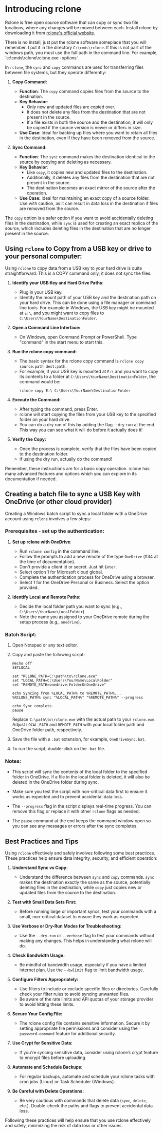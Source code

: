 # Introducing rclone
Rclone is free open source software that can copy or sync two file locations, where any changes will be moved between each. Install rclone by downloading it from [rclone's official website](https://rclone.org/downloads/). 

There is no install, just put the rclone software someplace that you will remember. I put it in the directory `C:\cmds\rclone`. If this is not part of the windows path, you must use the full path in the command line. For example, `c:\cmds\rclone\rclone.exe -options'. 

In `rclone`, the `sync` and `copy` commands are used for transferring files between file systems, but they operate differently:

1. **Copy Command:**
   - **Function**: The `copy` command copies files from the source to the destination.
   - **Key Behavior**: 
     - Only new and updated files are copied over.
     - It does not delete any files from the destination that are not present in the source.
     - If a file exists in both the source and the destination, it will only be copied if the source version is newer or differs in size.
   - **Use Case**: Ideal for backing up files where you want to retain all files in the destination, even if they have been removed from the source.

2. **Sync Command:**
   - **Function**: The `sync` command makes the destination identical to the source by copying and deleting as necessary.
   - **Key Behavior**: 
     - Like `copy`, it copies new and updated files to the destination.
     - Additionally, it deletes any files from the destination that are not present in the source.
     - The destination becomes an exact mirror of the source after the operation.
   - **Use Case**: Ideal for maintaining an exact copy of a source folder. Use with caution, as it can result in data loss in the destination if files are removed from the source.

The `copy` option is a safer option if you want to avoid accidentally deleting files in the destination, while `sync` is used for creating an exact replica of the source, which includes deleting files in the destination that are no longer present in the source.

## Using `rclone` to Copy from a USB key or drive to your personal computer:

Using `rclone` to copy data from a USB key to your hard drive is quite straightforward. This is a COPY command only, it does not sync the files. 

1. **Identify your USB Key and Hard Drive Paths:**
   - Plug in your USB key.
   - Identify the mount path of your USB key and the destination path on your hard drive. This can be done using a file manager or command line tools. For example in Windows, the USB key might be mounted at `E:\`, and you might want to copy files to `C:\Users\YourName\DestinationFolder`.

2. **Open a Command Line Interface:**
   - On Windows, open Command Prompt or PowerShell. Type "command" in the start menu to start this.

3. **Run the rclone copy command:**
   - The basic syntax for the rclone copy command is `rclone copy source:path dest:path`.
   - For example, if your USB key is mounted at `E:\` and you want to copy its contents to a folder at `C:\Users\YourName\DestinationFolder`, the command would be:
     ```
     rclone copy E:\ C:\Users\YourName\DestinationFolder
     ```

4. **Execute the Command:**
   - After typing the command, press Enter.
   - rclone will start copying the files from your USB key to the specified folder on your hard drive.
   - You can do a dry run of this by adding the flag --dry-run at the end. This way you can see what it will do before it actually does it!

5. **Verify the Copy:**
   - Once the process is complete, verify that the files have been copied to the destination folder.
   - If using the dry run, actually do the command!

Remember, these instructions are for a basic copy operation. rclone has many advanced features and options which you can explore in its documentation if needed.

## Creating a batch file to sync a USB Key with OneDrive (or other cloud provider)

Creating a Windows batch script to sync a local folder with a OneDrive account using `rclone` involves a few steps:

### Prerequisites - set up the authentication:

1. **Set up rclone with OneDrive**: 
   - Run `rclone config` in the command line.
   - Follow the prompts to add a new remote of the type `OneDrive` (#34 at the time of documentation).
   - Don't provide a client id or secret. Just hit `Enter`.
   - Select option 1 for Microsoft cloud global. 
   - Complete the authentication process for OneDrive using a browser.
   - Select 1 for the OneDrive Personal or Business. Select the option provided.

2. **Identify Local and Remote Paths**: 
   - Decide the local folder path you want to sync (e.g., `C:\Users\YourName\LocalFolder`).
   - Note the name you assigned to your OneDrive remote during the setup process (e.g., `onedrive`).

### Batch Script:

1. Open Notepad or any text editor.

2. Copy and paste the following script:

    ```batch
    @echo off
    SETLOCAL

    set "RCLONE_PATH=C:\path\to\rclone.exe"
    set "LOCAL_PATH=C:\Users\YourName\LocalFolder"
    set "REMOTE_PATH=onedrive:FolderOnOneDrive"

    echo Syncing from %LOCAL_PATH% to %REMOTE_PATH%...
    %RCLONE_PATH% sync "%LOCAL_PATH%" "%REMOTE_PATH%" --progress

    echo Sync complete.
    pause
    ```

    Replace `C:\path\to\rclone.exe` with the actual path to your `rclone.exe`. Adjust `LOCAL_PATH` and `REMOTE_PATH` with your local folder path and OneDrive folder path, respectively.

3. Save the file with a `.bat` extension, for example, `OneDriveSync.bat`.

4. To run the script, double-click on the `.bat` file.

### Notes:

- This script will sync the contents of the local folder to the specified folder in OneDrive. If a file in the local folder is deleted, it will also be deleted in the OneDrive folder during sync.

- Make sure you test the script with non-critical data first to ensure it works as expected and to prevent accidental data loss.

- The `--progress` flag in the script displays real-time progress. You can remove this flag or replace it with other `rclone` flags as needed.

- The `pause` command at the end keeps the command window open so you can see any messages or errors after the sync completes.

## Best Practices and Tips

Using `rclone` effectively and safely involves following some best practices. These practices help ensure data integrity, security, and efficient operation:

1. **Understand Sync vs Copy:**
   - Understand the difference between `sync` and `copy` commands. `sync` makes the destination exactly the same as the source, potentially deleting files in the destination, while `copy` just copies new or updated files from the source to the destination.

2. **Test with Small Data Sets First:**
   - Before running large or important syncs, test your commands with a small, non-critical dataset to ensure they work as expected.

3. **Use Verbose or Dry-Run Modes for Troubleshooting:**
   - Use the `--dry-run` or `--verbose` flag to test your commands without making any changes. This helps in understanding what rclone will do.

4. **Check Bandwidth Usage:**
   - Be mindful of bandwidth usage, especially if you have a limited internet plan. Use the `--bwlimit` flag to limit bandwidth usage.

5. **Configure Filters Appropriately:**
   - Use filters to include or exclude specific files or directories. Carefully check your filter rules to avoid syncing unwanted files.
   - Be aware of the rate limits and API quotas of your storage provider to avoid hitting these limits.

6. **Secure Your Config File:**
   - The rclone config file contains sensitive information. Secure it by setting appropriate file permissions and consider using the `--password-command` feature for additional security.

7. **Use Crypt for Sensitive Data:**
   - If you're syncing sensitive data, consider using rclone’s crypt feature to encrypt files before uploading.

8. **Automate and Schedule Backups:**
    - For regular backups, automate and schedule your rclone tasks with cron jobs (Linux) or Task Scheduler (Windows).

9. **Be Careful with Delete Operations:**
    - Be very cautious with commands that delete data (`sync`, `delete`, etc.). Double-check the paths and flags to prevent accidental data loss.

Following these practices will help ensure that you use rclone effectively and safely, minimizing the risk of data loss or other issues.
